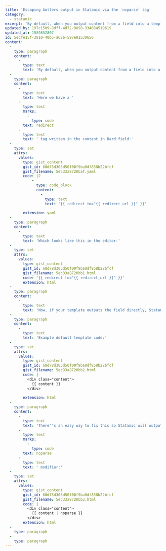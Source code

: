 ```yaml
---
title: 'Escaping Antlers output in Statamic via the `noparse` tag'
category:
  - statamic
excerpt: 'By default, when you output content from a field into a template, Statamic will attempt to run that content through the Antlers templating language.'
updated_by: 197c1509-8dff-4d72-9898-334084519619
updated_at: 1589852807
id: 5ecfe15f-3810-40b5-a626-597e81530656
content:
  -
    type: paragraph
    content:
      -
        type: text
        text: 'By default, when you output content from a field into a template, Statamic will attempt to run that content through the Antlers templating language. Let''s take a look at an example.'
  -
    type: paragraph
    content:
      -
        type: text
        text: 'Here we have a '
      -
        type: text
        marks:
          -
            type: code
        text: redirect
      -
        type: text
        text: ' tag written in the content in Bard field:'
  -
    type: set
    attrs:
      values:
        type: gist_content
        gist_id: 60d78d305d50f00f9ba0df858b22bfcf
        gist_filename: 5ec33a8720baf.yaml
        code: |2
            -
              type: code_block
              content:
                -
                  type: text
                  text: '{{ redirect to="{{ redirect_url }}" }}'
          
        extension: yaml
  -
    type: paragraph
    content:
      -
        type: text
        text: 'Which looks like this in the editor:'
  -
    type: set
    attrs:
      values:
        type: gist_content
        gist_id: 60d78d305d50f00f9ba0df858b22bfcf
        gist_filename: 5ec33a8720bb1.html
        code: '{{ redirect to="{{ redirect_url }}" }}'
        extension: html
  -
    type: paragraph
    content:
      -
        type: text
        text: 'Now, if your template outputs the field directly, Statamic will attempt to run that code as if it was a part of the template, in other words, it will attempt to redirect the page.'
  -
    type: paragraph
    content:
      -
        type: text
        text: 'Example default template code:'
  -
    type: set
    attrs:
      values:
        type: gist_content
        gist_id: 60d78d305d50f00f9ba0df858b22bfcf
        gist_filename: 5ec33a8720bb2.html
        code: |
          <div class="content">
            {{ content }}
          </div>
          
        extension: html
  -
    type: paragraph
    content:
      -
        type: text
        text: 'There''s an easy way to fix this so Statamic will output the code as plaintext instead of attempting to run it, using the '
      -
        type: text
        marks:
          -
            type: code
        text: noparse
      -
        type: text
        text: ' modifier:'
  -
    type: set
    attrs:
      values:
        type: gist_content
        gist_id: 60d78d305d50f00f9ba0df858b22bfcf
        gist_filename: 5ec33a8720bb3.html
        code: |
          <div class="content">
            {{ content | noparse }}
          </div>
        extension: html
  -
    type: paragraph
  -
    type: paragraph
---
```


